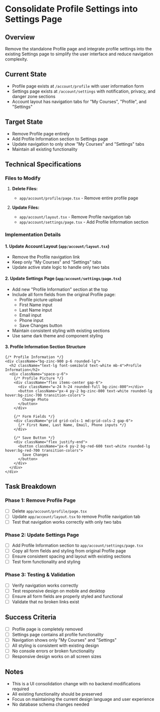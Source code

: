 # Consolidate Profile Settings into Settings Page

## Overview
Remove the standalone Profile page and integrate profile settings into the existing Settings page to simplify the user interface and reduce navigation complexity.

## Current State
- Profile page exists at `/account/profile` with user information form
- Settings page exists at `/account/settings` with notification, privacy, and danger zone sections
- Account layout has navigation tabs for "My Courses", "Profile", and "Settings"

## Target State
- Remove Profile page entirely
- Add Profile Information section to Settings page
- Update navigation to only show "My Courses" and "Settings" tabs
- Maintain all existing functionality

## Technical Specifications

### Files to Modify

1. **Delete Files:**
   - `app/account/profile/page.tsx` - Remove entire profile page

2. **Update Files:**
   - `app/account/layout.tsx` - Remove Profile navigation tab
   - `app/account/settings/page.tsx` - Add Profile Information section

### Implementation Details

#### 1. Update Account Layout (`app/account/layout.tsx`)
- Remove the Profile navigation link
- Keep only "My Courses" and "Settings" tabs
- Update active state logic to handle only two tabs

#### 2. Update Settings Page (`app/account/settings/page.tsx`)
- Add new "Profile Information" section at the top
- Include all form fields from the original Profile page:
  - Profile picture upload
  - First Name input
  - Last Name input  
  - Email input
  - Phone input
  - Save Changes button
- Maintain consistent styling with existing sections
- Use same dark theme and component styling

#### 3. Profile Information Section Structure
```tsx
{/* Profile Information */}
<div className="bg-zinc-900 p-6 rounded-lg">
  <h2 className="text-lg font-semibold text-white mb-4">Profile Information</h2>
  <div className="space-y-6">
    {/* Profile Picture */}
    <div className="flex items-center gap-6">
      <div className="w-24 h-24 rounded-full bg-zinc-800"></div>
      <button className="px-4 py-2 bg-zinc-800 text-white rounded-lg hover:bg-zinc-700 transition-colors">
        Change Photo
      </button>
    </div>
    
    {/* Form Fields */}
    <div className="grid grid-cols-1 md:grid-cols-2 gap-6">
      {/* First Name, Last Name, Email, Phone inputs */}
    </div>
    
    {/* Save Button */}
    <div className="flex justify-end">
      <button className="px-6 py-2 bg-red-600 text-white rounded-lg hover:bg-red-700 transition-colors">
        Save Changes
      </button>
    </div>
  </div>
</div>
```

## Task Breakdown

### Phase 1: Remove Profile Page
- [ ] Delete `app/account/profile/page.tsx`
- [ ] Update `app/account/layout.tsx` to remove Profile navigation tab
- [ ] Test that navigation works correctly with only two tabs

### Phase 2: Update Settings Page
- [ ] Add Profile Information section to `app/account/settings/page.tsx`
- [ ] Copy all form fields and styling from original Profile page
- [ ] Ensure consistent spacing and layout with existing sections
- [ ] Test form functionality and styling

### Phase 3: Testing & Validation
- [ ] Verify navigation works correctly
- [ ] Test responsive design on mobile and desktop
- [ ] Ensure all form fields are properly styled and functional
- [ ] Validate that no broken links exist

## Success Criteria
- [ ] Profile page is completely removed
- [ ] Settings page contains all profile functionality
- [ ] Navigation shows only "My Courses" and "Settings"
- [ ] All styling is consistent with existing design
- [ ] No console errors or broken functionality
- [ ] Responsive design works on all screen sizes

## Notes
- This is a UI consolidation change with no backend modifications required
- All existing functionality should be preserved
- Focus on maintaining the current design language and user experience
- No database schema changes needed 